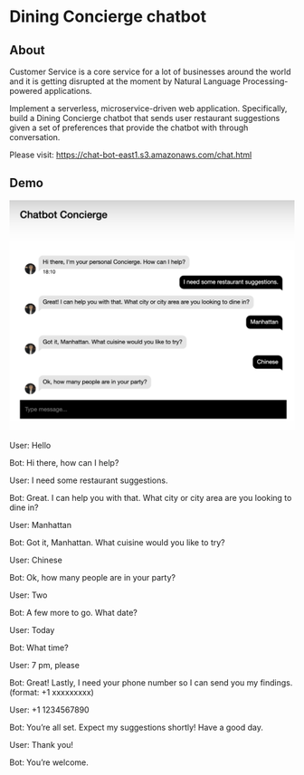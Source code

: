 # Dining Concierge chatbot #

## About ##

Customer Service is a core service for a lot of businesses around the world and it is
getting disrupted at the moment by Natural Language Processing-powered applications.

Implement a serverless, microservice-driven web
application. Specifically, build a Dining Concierge chatbot that sends user restaurant suggestions given a set of preferences that  provide the chatbot with
through conversation.

Please visit: https://chat-bot-east1.s3.amazonaws.com/chat.html

## Demo ##

![](https://github.com/siwei6525/AWS_chat_bot/blob/master/demo.png)

User: Hello

Bot: Hi there, how can I help?

User: I need some restaurant suggestions.

Bot: Great. I can help you with that. What city or city area are you looking to dine in?

User: Manhattan

Bot: Got it, Manhattan. What cuisine would you like to try?

User: Chinese

Bot: Ok, how many people are in your party?

User: Two

Bot: A few more to go. What date?

User: Today

Bot: What time?

User: 7 pm, please

Bot: Great! Lastly, I need your phone number so I can send you my findings.(format: +1 xxxxxxxxx)

User: +1 1234567890

Bot: You’re all set. Expect my suggestions shortly! Have a good day.

User: Thank you!

Bot: You’re welcome.

